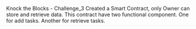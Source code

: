 Knock the Blocks - Challenge_3
Created a Smart Contract, only Owner can store and retrieve data.
This contract have two functional component.
One for add tasks.
Another for retrieve tasks.
